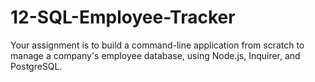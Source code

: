 # 12-SQL-Employee-Tracker
Your assignment is to build a command-line application from scratch to manage a company's employee database, using Node.js, Inquirer, and PostgreSQL.
